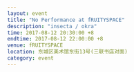 ```yaml
---
layout: event
title: "No Performance at fRUITYSPACE"
description: "insecta / okra"
time: 2017-08-12 20:30:00 +8
endtime: 2017-08-12 22:00:00 +8
venue: fRUITYSPACE
location: 东城区美术馆东街13号(三联书店对面)
category: event
---
```

